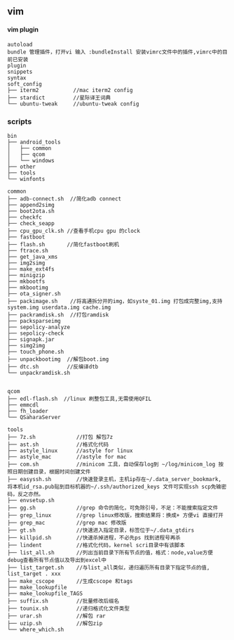 ## vim

#### vim plugin
	autoload
	bundle 管理插件，打开vi 输入 :bundleInstall 安装vimrc文件中的插件,vimrc中的目前已安装
	plugin
	snippets
	syntax
	soft_config
	├── iterm2           //mac iterm2 config
	├── stardict         //星际译王词典
	└── ubuntu-tweak     //ubuntu-tweak config

### scripts
	bin
	├── android_tools
	│   ├── common
	│   ├── qcom
	│   └── windows
	├── other
	├── tools
	└── winfonts

	common
	├── adb-connect.sh  //简化adb connect
	├── append2simg
	├── boot2ota.sh
	├── checkfc
	├── check_seapp
	├── cpu_gpu_clk.sh //查看手机cpu gpu 的clock
	├── fastboot
	├── flash.sh       //简化fastboot刷机
	├── ftrace.sh
	├── get_java_xms
	├── img2simg
	├── make_ext4fs
	├── minigzip
	├── mkbootfs
	├── mkbootimg
	├── ota_signer.sh
	├── packimage.sh    //将高通拆分开的img，如syste_01.img 打包成完整img,支持system.img userdata.img cache.img
	├── packramdisk.sh  //打包ramdisk
	├── packsparseimg
	├── sepolicy-analyze
	├── sepolicy-check
	├── signapk.jar
	├── simg2img
	├── touch_phone.sh
	├── unpackbootimg  //解包boot.img
	├── dtc.sh         //反编译dtb
	└── unpackramdisk.sh


	qcom
	├── edl-flash.sh  //linux 刷整包工具,无需使用QFIL
	├── emmcdl
	├── fh_loader
	└── QSaharaServer

	tools
	├── 7z.sh             //打包 解包7z
	├── ast.sh            //格式化代码
	├── astyle_linux      //astyle for linux
	├── astyle_mac        //astyle for mac
	├── com.sh            //minicom 工具，自动保存log到 ~/log/minicom_log 按照日期创建目录，根据时间创建文件
	├── easyssh.sh        //快速登录主机，主机ip存在~/.data_server_bookmark, 将本机id_rsa.pub贴到目标机器的~/.ssh/authorized_keys 文件可实现ssh scp免输密码，反之亦然。
	├── envsetup.sh
	├── gg.sh             //grep 命令的简化，可免除引号，不足：不能搜索指定文件
	├── grep_linux        //grep linux修改版，搜索结果将：换成+ 方便vi 直接打开
	├── grep_mac          //grep mac 修改版
	├── gt.sh             //快速进入指定目录，标签位于~/.data_gtdirs
	├── killpid.sh        //快速杀掉进程，不必先ps 找到进程号再杀
	├── lindent           //格式化代码，kernel scri目录中有该脚本
	├── list_all.sh       //列出当前目录下所有节点的值，格式：node,value方便debug查看所有节点值以及导出到excel中
	├── list_target.sh    //与list_all类似，递归遍历所有目录下指定节点的值, list_target . xxx
	├── make_cscope       //生成cscope 和tags
	├── make_lookupfile
	├── make_lookupfile_TAGS
	├── suffix.sh         //批量修改后缀名
	├── tounix.sh         //递归格式化文件类型
	├── urar.sh           //解包 rar
	├── uzip.sh           //解包zip
	└── where_which.sh
